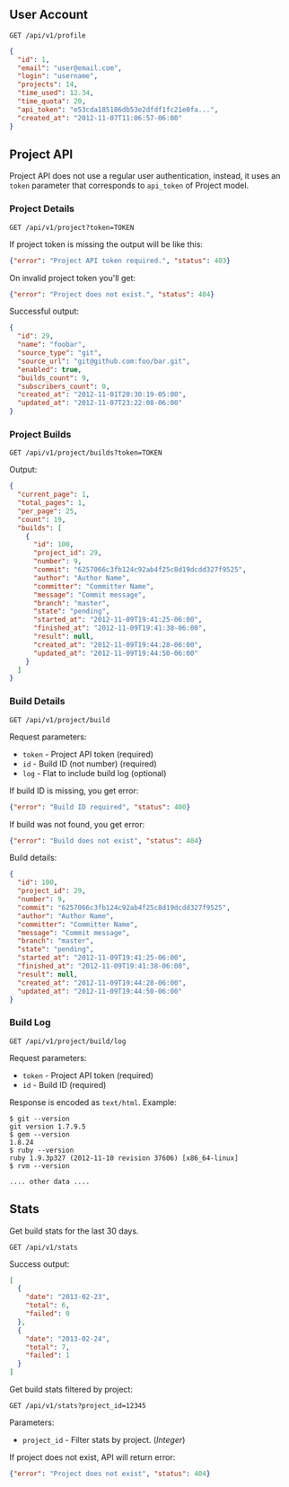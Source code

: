 ## User Account

```
GET /api/v1/profile
```

```json
{
  "id": 1,
  "email": "user@email.com",
  "login": "username",
  "projects": 14,
  "time_used": 12.34,
  "time_quota": 20,
  "api_token": "e53cda185186db53e2dfdf1fc21e0fa...",
  "created_at": "2012-11-07T11:06:57-06:00"
}
```

## Project API

Project API does not use a regular user authentication, instead, it uses an `token` parameter that corresponds to `api_token` of Project model. 

### Project Details

```
GET /api/v1/project?token=TOKEN
```

If project token is missing the output will be like this:

```json
{"error": "Project API token required.", "status": 403}
```

On invalid project token you'll get:

```json
{"error": "Project does not exist.", "status": 404}
```

Successful output:

```json
{
  "id": 29,
  "name": "foobar",
  "source_type": "git",
  "source_url": "git@github.com:foo/bar.git",
  "enabled": true,
  "builds_count": 9,
  "subscribers_count": 0,
  "created_at": "2012-11-01T20:30:19-05:00",
  "updated_at": "2012-11-07T23:22:08-06:00"
}
```

### Project Builds

```
GET /api/v1/project/builds?token=TOKEN
```

Output:

```json
{
  "current_page": 1,
  "total_pages": 1,
  "per_page": 25,
  "count": 19,
  "builds": [
    {
      "id": 100,
      "project_id": 29,
      "number": 9,
      "commit": "6257066c3fb124c92ab4f25c8d19dcdd327f9525",
      "author": "Author Name",
      "committer": "Committer Name",
      "message": "Commit message",
      "branch": "master",
      "state": "pending",
      "started_at": "2012-11-09T19:41:25-06:00",
      "finished_at": "2012-11-09T19:41:38-06:00",
      "result": null,
      "created_at": "2012-11-09T19:44:28-06:00",
      "updated_at": "2012-11-09T19:44:50-06:00"
    }
  ]
}
```

### Build Details

```
GET /api/v1/project/build
```

Request parameters:

- `token` - Project API token (required)
- `id` - Build ID (not number) (required)
- `log` - Flat to include build log (optional)

If build ID is missing, you get error:

```json
{"error": "Build ID required", "status": 400}
```

If build was not found, you get error:

```json
{"error": "Build does not exist", "status": 404}
```

Build details:

```json
{
  "id": 100,
  "project_id": 29,
  "number": 9,
  "commit": "6257066c3fb124c92ab4f25c8d19dcdd327f9525",
  "author": "Author Name",
  "committer": "Committer Name",
  "message": "Commit message",
  "branch": "master",
  "state": "pending",
  "started_at": "2012-11-09T19:41:25-06:00",
  "finished_at": "2012-11-09T19:41:38-06:00",
  "result": null,
  "created_at": "2012-11-09T19:44:28-06:00",
  "updated_at": "2012-11-09T19:44:50-06:00"
}
```

### Build Log

```
GET /api/v1/project/build/log
```

Request parameters:

- `token` - Project API token (required)
- `id` - Build ID (required)

Response is encoded as `text/html`. Example:

```
$ git --version
git version 1.7.9.5
$ gem --version
1.8.24
$ ruby --version
ruby 1.9.3p327 (2012-11-10 revision 37606) [x86_64-linux]
$ rvm --version

.... other data ....
```

## Stats

Get build stats for the last 30 days.

```
GET /api/v1/stats
```

Success output:

```json
[
  {
    "date": "2013-02-23",
    "total": 6,
    "failed": 0
  }, 
  {
    "date": "2013-02-24",
    "total": 7,
    "failed": 1
  }
]
```

Get build stats filtered by project:

```
GET /api/v1/stats?project_id=12345
```

Parameters:

- `project_id` - Filter stats by project. (*Integer*)

If project does not exist, API will return error:

```json
{"error": "Project does not exist", "status": 404}
```